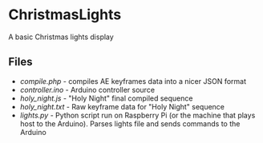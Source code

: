 ChristmasLights
===============

A basic Christmas lights display

Files
-----

* *compile.php* - compiles AE keyframes data into a nicer JSON format
* *controller.ino* - Arduino controller source
* *holy_night.js* - "Holy Night" final compiled sequence
* *holy_night.txt* - Raw keyframe data for "Holy Night" sequence
* *lights.py* - Python script run on Raspberry Pi (or the machine that plays host to the Arduino). Parses lights file and sends commands to the Arduino
